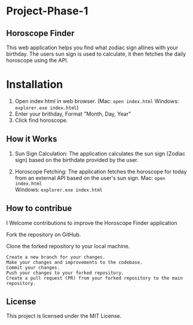 # Project-Phase-1

## Horoscope Finder

This web application helps you find what zodiac sign allines with your birthday. The users sun sign is used to calculate, it then fetches the daily horoscope using the API.

# Installation

1. Open index html in web browser. (Mac: `open index.html`
   Windows: `explorer.exe index.html`)
2. Enter your brithday, Format "Month, Day, Year"
3. Click find horoscope.

## How it Works

1. Sun Sign Calculation: The application calculates the sun sign (Zodiac sign) based on the birthdate provided by the user.

2. Horoscope Fetching: The application fetches the horoscope for today from an external API based on the user's sun sign.
   Mac: `open index.html`<br>
   Windows: `explorer.exe index.html`

## How to contribue

I Welcome contributions to improve the Horoscope Finder application

Fork the repository on GitHub.

Clone the forked repository to your local machine.

    Create a new branch for your changes.
    Make your changes and improvements to the codebase.
    Commit your changes.
    Push your changes to your forked repository.
    Create a pull request (PR) from your forked repository to the main repository.

## License

This project is licensed under the MIT License.
